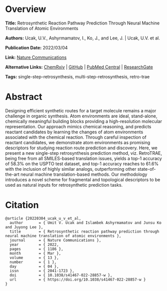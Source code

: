 # Overview
**Title:**
Retrosynthetic Reaction Pathway Prediction Through Neural Machine Translation of Atomic Environments

**Authors:**
Ucak, U.V., Ashyrmamatov, I., Ko, J., and Lee, J. |
Ucak, U.V. et al.

**Publication Date:**
2022/03/04

**Link:**
[Nature Communications](https://www.nature.com/articles/s41467-022-28857-w)

**Alternative Links:**
[ChemRxiv](https://chemrxiv.org/engage/chemrxiv/article-details/620bbaecbd05a0c0fa07bd36) |
[GitHub](https://github.com/knu-lcbc/RetroTRAE) |
[PubMed Central](https://pmc.ncbi.nlm.nih.gov/articles/PMC8897428) |
[ResearchGate](https://www.researchgate.net/publication/359023755_Retrosynthetic_reaction_pathway_prediction_through_neural_machine_translation_of_atomic_environments)

**Tags:**
single-step-retrosynthesis, multi-step-retrosynthesis, retro-trae


# Abstract
Designing efficient synthetic routes for a target molecule remains a major challenge in organic synthesis.
Atom environments are ideal, stand-alone, chemically meaningful building blocks providing a high-resolution molecular representation.
Our approach mimics chemical reasoning, and predicts reactant candidates by learning the changes of atom environments associated with the chemical reaction.
Through careful inspection of reactant candidates, we demonstrate atom environments as promising descriptors for studying reaction route prediction and discovery.
Here, we present a new single-step retrosynthesis prediction method, viz.
RetroTRAE, being free from all SMILES-based translation issues, yields a top-1 accuracy of 58.3% on the USPTO test dataset, and top-1 accuracy reaches to 61.6% with the inclusion of highly similar analogs, outperforming other state-of-the-art neural machine translation-based methods.
Our methodology introduces a novel scheme for fragmental and topological descriptors to be used as natural inputs for retrosynthetic prediction tasks.


# Citation
```
@article {20220304_ucak_u_v_et_al,
  author       = { Umit V. Ucak and Islambek Ashyrmamatov and Junsu Ko and Juyong Lee },
  title        = { Retrosynthetic reaction pathway prediction through neural machine translation of atomic environments },
  journal      = { Nature Communications },
  year         = { 2022,
  pages        = { 1186 },
  month        = { Mar },
  volume       = { 13 },
  number       = { 1 },
  day          = { 04 },
  issn         = { 2041-1723 },
  doi          = { 10.1038/s41467-022-28857-w },
  url          = { https://doi.org/10.1038/s41467-022-28857-w }
}
```
